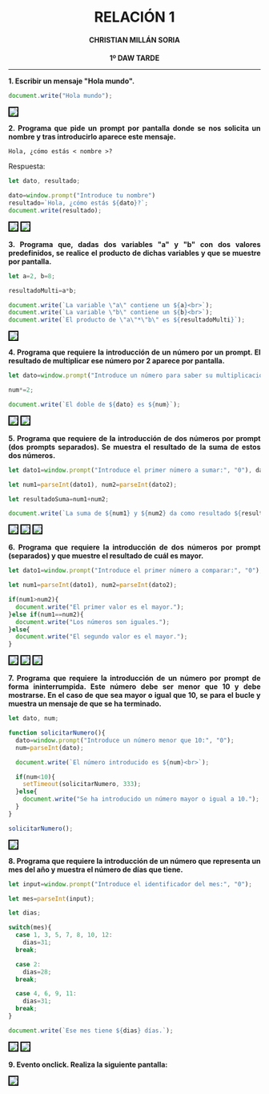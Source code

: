 <style>
  h1, h2, h3, h4, h5, h6{
    text-align: center;
    font-weight: bold;
    border: none;
    margin-bottom: 0px;
  }

  p{
    text-align: justify;
  }

  img{
    border: 2px solid black;
  }
</style>

<h1>RELACIÓN 1</h1>

<h4>CHRISTIAN MILLÁN SORIA</h4>

<h4>1º DAW TARDE</h4>

<hr>

<p><b>1. Escribir un mensaje "Hola mundo".</b></p>

```js
document.write("Hola mundo");
```

<img src="img/1.png">

<p><b>2. Programa que pide un prompt por pantalla donde se nos solicita un nombre y tras introducirlo aparece este mensaje.</b></p>

```
Hola, ¿cómo estás < nombre >?
```

<p>Respuesta:</p>

```js
let dato, resultado;

dato=window.prompt("Introduce tu nombre")
resultado=`Hola, ¿cómo estás ${dato}?`;
document.write(resultado);
```

<img src="img/2.png">

<img src="img/3.png">

<p><b>3. Programa que, dadas dos variables "a" y "b" con dos valores predefinidos, se realice el producto de dichas variables y que se muestre por pantalla.</b></p>

```js
let a=2, b=8;

resultadoMulti=a*b;

document.write(`La variable \"a\" contiene un ${a}<br>`);
document.write(`La variable \"b\" contiene un ${b}<br>`);
document.write(`El producto de \"a\"*\"b\" es ${resultadoMulti}`);
```

<img src="img/4.png">

<p><b>4. Programa que requiere la introducción de un número por un prompt. El resultado de multiplicar ese número por 2 aparece por pantalla.</b></p>

```js
let dato=window.prompt("Introduce un número para saber su multiplicación por 2:", "0"), num=parseInt(dato);

num*=2;

document.write(`El doble de ${dato} es ${num}`);
```

<img src="img/5.png">

<img src="img/6.png">

<p><b>5. Programa que requiere de la introducción de dos números por prompt (dos prompts separados). Se muestra el resultado de la suma de estos dos números.</b></p>

```js
let dato1=window.prompt("Introduce el primer número a sumar:", "0"), dato2=window.prompt("Introduce el segundo número a sumar:", "0")

let num1=parseInt(dato1), num2=parseInt(dato2);

let resultadoSuma=num1+num2;

document.write(`La suma de ${num1} y ${num2} da como resultado ${resultadoSuma}.`);
```

<img src="img/7.png">

<img src="img/8.png">

<img src="img/9.png">

<p><b>6. Programa que requiere la introducción de dos números por prompt (separados) y que muestre el resultado de cuál es mayor.</b></p>

```js
let dato1=window.prompt("Introduce el primer número a comparar:", "0"), dato2=window.prompt("Introduce el primer número a comparar:", "0")

let num1=parseInt(dato1), num2=parseInt(dato2);

if(num1>num2){
  document.write("El primer valor es el mayor.");
}else if(num1==num2){
  document.write("Los números son iguales.");
}else{
  document.write("El segundo valor es el mayor.");
}
```

<img src="img/10.png">

<img src="img/11.png">

<img src="img/12.png">

<p><b>7. Programa que requiere la introducción de un número por prompt de forma ininterrumpida. Este número debe ser menor que 10 y debe mostrarse. En el caso de que sea mayor o igual que 10, se para el bucle y muestra un mensaje de que se ha terminado.</b></p>

```js
let dato, num;

function solicitarNumero(){
  dato=window.prompt("Introduce un número menor que 10:", "0");
  num=parseInt(dato);

  document.write(`El número introducido es ${num}<br>`);

  if(num<10){
    setTimeout(solicitarNumero, 333);
  }else{
    document.write("Se ha introducido un número mayor o igual a 10.");
  }
}

solicitarNumero();
```

<img src="img/13.png">

<p><b>8. Programa que requiere la introducción de un número que representa un mes del año y muestra el número de días que tiene.</b></p>

```js
let input=window.prompt("Introduce el identificador del mes:", "0");

let mes=parseInt(input);

let dias;

switch(mes){
  case 1, 3, 5, 7, 8, 10, 12:
    dias=31;
  break;

  case 2:
    dias=28;
  break;

  case 4, 6, 9, 11:
    dias=31;
  break;
}

document.write(`Ese mes tiene ${dias} días.`);
```

<img src="img/14.png">

<img src="img/15.png">

<p><b>9. Evento onclick. Realiza la siguiente pantalla:</b></p>

<img src="img/16.png">